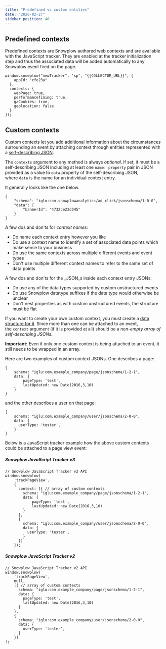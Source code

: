 ```yaml
---
title: "Predefined vs custom entities"
date: "2020-02-27"
sidebar_position: 40
---
```


## [](https://github.com/snowplow/snowplow/wiki/Contexts-overview#predefined-contexts)Predefined contexts

Predefined contexts are Snowplow authored web contexts and are available with the JavaScript tracker. They are enabled at the tracker initialization step and thus the associated data will be added automatically to any Snowplow event fired on the page.

```
window.snowplow("newTracker", "sp", "{{COLLECTOR_URL}}", {
    appId: "cfe23a"
  },
  contexts: {
    webPage: true,
    performanceTiming: true,
    gaCookies: true,
    geolocation: false
  }
});
```

## [](https://github.com/snowplow/snowplow/wiki/Contexts-overview#custom-contexts)Custom contexts

Custom contexts let you add additional information about the circumstances surrounding an event by attaching context through entities represented with a [self-describing JSON](http://snowplowanalytics.com/blog/2014/05/15/introducing-self-describing-jsons/).

The `contexts` argument to any method is always _optional_. If set, it must be a self-describing JSON including at least one `name: property` pair in JSON provided as a value to `data` property of the self-describing JSON, where `data` is the name for an individual context entry.

It generally looks like the one below:

```
{
    "schema": "iglu:com.snowplowanalytics/ad_click/jsonschema/1-0-0",
    "data": {
        "bannerId": "4732ce23d345"
    }
}
```

A few dos and don'ts for _context names_:

- Do name each context entry however you like
- Do use a context name to identify a set of associated data points which make sense to your business
- Do use the same contexts across multiple different events and event types
- Don't use multiple different context names to refer to the same set of data points

A few dos and don'ts for the _JSON_s inside each context entry JSONs:

- Do use any of the data types supported by custom unstructured events
- Do use Snowplow datatype suffixes if the data type would otherwise be unclear
- Don't nest properties as with custom unstructured events, the structure must be flat

If you want to create your own custom context, you must create a [data structure for it](/docs/understanding-tracking-design/understanding-schemas-and-validation/index.md). Since more than one can be attached to an event, the `context` argument (if it is provided at all) should be a _non-empty array of self-describing JSONs_.

**Important:** Even if only one custom context is being attached to an event, it still needs to be wrapped in an array.

Here are two examples of custom context JSONs. One describes a page:

```
{
    schema: "iglu:com.example_company/page/jsonschema/1-2-1",
    data: {
        pageType: 'test',
        lastUpdated: new Date(2016,3,10)
    }
}
```

and the other describes a user on that page:

```
{
    schema: "iglu:com.example_company/user/jsonschema/2-0-0",
    data: {
      userType: 'tester',
    }
}
```

Below is a JavaScript tracker example how the above custom contexts could be attached to a page view event:

##### Snowplow JavaScript Tracker v3

```
// Snowplow JavaScript Tracker v3 API
window.snowplow(
    'trackPageView',
    {
      context: [{ // array of custom contexts
        schema: "iglu:com.example_company/page/jsonschema/1-2-1",
        data: {
            pageType: 'test',
            lastUpdated: new Date(2016,3,10)
        }
      },
      {
        schema: "iglu:com.example_company/user/jsonschema/2-0-0",
        data: {
          userType: 'tester',
        }
      }]
    });
```

##### Snowplow JavaScript Tracker v2

```
// Snowplow JavaScript Tracker v2 API
window.snowplow(
    'trackPageView',
    null,
    [{ // array of custom contexts
      schema: "iglu:com.example_company/page/jsonschema/1-2-1",
      data: {
        pageType: 'test',
        lastUpdated: new Date(2016,3,10)
      }
    },
    {
      schema: "iglu:com.example_company/user/jsonschema/2-0-0",
      data: {
        userType: 'tester',
      }
    }]
);
```
